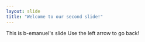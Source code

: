 ```yaml
---
layout: slide
title: "Welcome to our second slide!"
---
```

This is b-emanuel's slide
Use the left arrow to go back!
